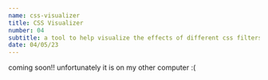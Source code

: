 ```yaml
---
name: css-visualizer
title: CSS Visualizer
number: 04
subtitle: a tool to help visualize the effects of different css filters
date: 04/05/23
---
```

coming soon!! unfortunately it is on my other computer :(